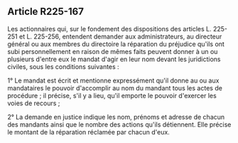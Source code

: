 Article R225-167
----
Les actionnaires qui, sur le fondement des dispositions des articles L. 225-251
et L. 225-256, entendent demander aux administrateurs, au directeur général ou
aux membres du directoire la réparation du préjudice qu'ils ont subi
personnellement en raison de mêmes faits peuvent donner à un ou plusieurs
d'entre eux le mandat d'agir en leur nom devant les juridictions civiles, sous
les conditions suivantes :

1° Le mandat est écrit et mentionne expressément qu'il donne au ou aux
mandataires le pouvoir d'accomplir au nom du mandant tous les actes de procédure
; il précise, s'il y a lieu, qu'il emporte le pouvoir d'exercer les voies de
recours ;

2° La demande en justice indique les nom, prénoms et adresse de chacun des
mandants ainsi que le nombre des actions qu'ils détiennent. Elle précise le
montant de la réparation réclamée par chacun d'eux.
